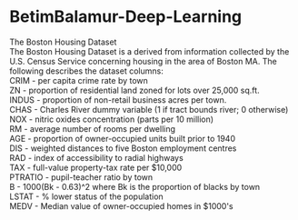 # BetimBalamur-Deep-Learning
The Boston Housing Dataset  
The Boston Housing Dataset is a derived from information collected by the U.S. Census Service concerning housing in the area of Boston MA. 
The following describes the dataset columns:  
CRIM - per capita crime rate by town  
ZN - proportion of residential land zoned for lots over 25,000 sq.ft.  
INDUS - proportion of non-retail business acres per town.  
CHAS - Charles River dummy variable (1 if tract bounds river; 0 otherwise)  
NOX - nitric oxides concentration (parts per 10 million)  
RM - average number of rooms per dwelling  
AGE - proportion of owner-occupied units built prior to 1940  
DIS - weighted distances to five Boston employment centres  
RAD - index of accessibility to radial highways  
TAX - full-value property-tax rate per $10,000  
PTRATIO - pupil-teacher ratio by town  
B - 1000(Bk - 0.63)^2 where Bk is the proportion of blacks by town  
LSTAT - % lower status of the population  
MEDV - Median value of owner-occupied homes in $1000's
